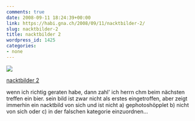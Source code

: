 ```yaml
---
comments: true
date: 2008-09-11 18:24:39+00:00
link: https://habi.gna.ch/2008/09/11/nacktbilder-2/
slug: nacktbilder-2
title: nacktbilder 2
wordpress_id: 1425
categories:
- none
---
```



 [![](https://static.flickr.com/3226/2849081540_b8f9bb594f_m.jpg)](https://www.flickr.com/photos/habi/2849081540/)
   

 
  [nacktbilder 2](https://www.flickr.com/photos/habi/2849081540/)
    

 



wenn ich richtig geraten habe, dann zahl' ich herrn chm beim nächsten treffen ein bier. sein bild ist zwar nicht als erstes eingetroffen, aber zeigt immerhin ein nacktbild von sich und ist nicht a) gephotoshöpplet b) nicht von sich oder c) in der falschen kategorie einzuordnen...
  

